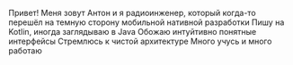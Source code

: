 Привет! Меня зовут Антон и я радиоинженер, который когда-то перешёл на темную сторону мобильной нативной разработки
Пишу на Kotlin, иногда заглядываю в Java
Обожаю интуйтивно понятные интерфейсы
Стремлюсь к чистой архитектуре
Много учусь и много работаю
